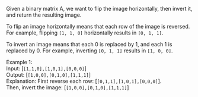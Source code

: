 Given a binary matrix A, we want to flip the image horizontally, then invert it, and return the resulting image.

To flip an image horizontally means that each row of the image is reversed.  For example, flipping `[1, 1, 0]` horizontally results in `[0, 1, 1]`.

To invert an image means that each 0 is replaced by 1, and each 1 is replaced by 0. For example, inverting `[0, 1, 1]` results in `[1, 0, 0]`.

Example 1:<br>
Input: [`[1,1,0],[1,0,1],[0,0,0]`]<br>
Output: [`[1,0,0],[0,1,0],[1,1,1]`]<br>
Explanation: First reverse each row: [`[0,1,1],[1,0,1],[0,0,0]`].<br>
Then, invert the image: [`[1,0,0],[0,1,0],[1,1,1]`]